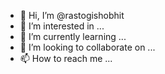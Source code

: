 - 👋 Hi, I’m @rastogishobhit
- 👀 I’m interested in ...
- 🌱 I’m currently learning ...
- 💞️ I’m looking to collaborate on ...
- 📫 How to reach me ...

<!---
rastogishobhit/rastogishobhit is a ✨ special ✨ repository because its `README.md` (this file) appears on your GitHub profile.
You can click the Preview link to take a look at your changes.
--->

